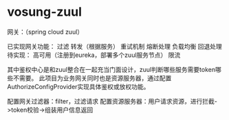 # vosung-zuul

网关：（spring cloud zuul）

已实现网关功能：
    过滤 转发（根据服务） 重试机制  熔断处理 负载均衡 回退处理
待实现：
   高可用（注册到eureka，部署多个zuul服务节点） 限流 

其中鉴权中心是和zuul整合在一起充当门面设计，zuul判断哪些服务需要token哪些不需要。
此项目为业务网关同时也是资源服务器，通过配置AuthorizeConfigProvider实现具体鉴权或放权功能。

配置网关过滤器：filter，过滤请求
配置资源服务器：用户请求资源，进行拦截->token校验->组装用户信息返回